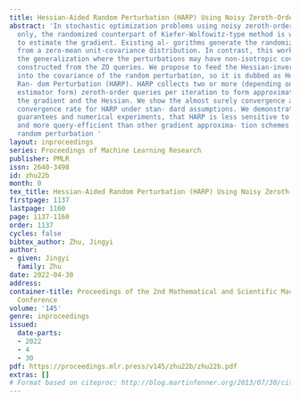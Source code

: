 ```yaml
---
title: Hessian-Aided Random Perturbation (HARP) Using Noisy Zeroth-Order Queries
abstract: 'In stochastic optimization problems using noisy zeroth-order (ZO) oracles
  only, the randomized counterpart of Kiefer-Wolfowitz-type method is widely used
  to estimate the gradient. Existing al- gorithms generate the randomized perturbation
  from a zero-mean unit-covariance distribution. In contrast, this work considers
  the generalization where the perturbations may have non-isotropic covariance matrix
  constructed from the ZO queries. We propose to feed the Hessian-inverse ap- proximation
  into the covariance of the random perturbation, so it is dubbed as Hessian-Aided
  Ran- dom Perturbation (HARP). HARP collects two or more (depending on the specific
  estimator form) zeroth-order queries per iteration to form approximations for both
  the gradient and the Hessian. We show the almost surely convergence and derive the
  convergence rate for HARP under stan- dard assumptions. We demonstrate, with theoretical
  guarantees and numerical experiments, that HARP is less sensitive to ill-conditioning
  and more query-efficient than other gradient approxima- tion schemes with isotropic-covariance
  random perturbation '
layout: inproceedings
series: Proceedings of Machine Learning Research
publisher: PMLR
issn: 2640-3498
id: zhu22b
month: 0
tex_title: Hessian-Aided Random Perturbation (HARP) Using Noisy Zeroth-Order Queries
firstpage: 1137
lastpage: 1160
page: 1137-1160
order: 1137
cycles: false
bibtex_author: Zhu, Jingyi
author:
- given: Jingyi
  family: Zhu
date: 2022-04-30
address:
container-title: Proceedings of the 2nd Mathematical and Scientific Machine Learning
  Conference
volume: '145'
genre: inproceedings
issued:
  date-parts:
  - 2022
  - 4
  - 30
pdf: https://proceedings.mlr.press/v145/zhu22b/zhu22b.pdf
extras: []
# Format based on citeproc: http://blog.martinfenner.org/2013/07/30/citeproc-yaml-for-bibliographies/
---
```

